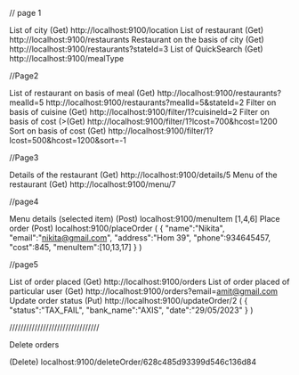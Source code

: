 // page 1

List of city
(Get) http://localhost:9100/location 
List of restaurant 
(Get) http://localhost:9100/restaurants 
Restaurant on the basis of city 
(Get) http://localhost:9100/restaurants?stateId=3 
List of QuickSearch 
(Get) http://localhost:9100/mealType

//Page2

List of restaurant on basis of meal
(Get) http://localhost:9100/restaurants?mealId=5 http://localhost:9100/restaurants?mealId=5&stateId=2 
Filter on basis of cuisine 
(Get) http://localhost:9100/filter/1?cuisineId=2 
Filter on basis of cost 
(>(Get) http://localhost:9100/filter/1?lcost=700&hcost=1200 
Sort on basis of cost 
(Get) http://localhost:9100/filter/1?lcost=500&hcost=1200&sort=-1

//Page3

Details of the restaurant
(Get) http://localhost:9100/details/5 
Menu of the restaurant 
(Get) http://localhost:9100/menu/7

//page4

Menu details (selected item)
(Post) localhost:9100/menuItem [1,4,6] Place order (Post) localhost:9100/placeOrder ( { "name":"Nikita", "email":"nikita@gmail.com", "address":"Hom 39", "phone":934645457, "cost":845, "menuItem":[10,13,17] } )

//page5

List of order placed
(Get) http://localhost:9100/orders 
List of order placed of particular user 
(Get) http://localhost:9100/orders?email=amit@gmail.com 
Update order status 
(Put) http://localhost:9100/updateOrder/2 ( { "status":"TAX_FAIL", "bank_name":"AXIS", "date":"29/05/2023" }
)

////////////////////////////////

Delete orders

(Delete) localhost:9100/deleteOrder/628c485d93399d546c136d84